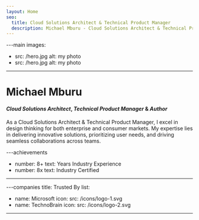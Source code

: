 ```yaml
---
layout: Home
seo:
  title: Cloud Solutions Architect & Technical Product Manager
  description: Michael Mburu - Cloud Solutions Architect & Technical Product Manager
---
```


---main
images:
  - src: /hero.jpg
    alt: my photo
  - src: /hero.jpg
    alt: my photo
---

# <Typewriter>Michael Mburu</Typewriter>

#### *Cloud Solutions Architect*, *Technical Product Manager* <span>&</span> *Author*

<Sep size={12} />

As a Cloud Solutions Architect & Technical Product Manager, I excel in design thinking for both enterprise and consumer markets. My expertise lies in delivering innovative solutions, prioritizing user needs, and driving seamless collaborations across teams.


---achievements
- number: 8+
  text: Years Industry Experience
- number: 8x
  text: Industry Certified
---

---companies
title: Trusted By
list:
  - name: Microsoft
    icon:
      src: /icons/logo-1.svg
  - name: TechnoBrain
    icon:
      src: /icons/logo-2.svg
---